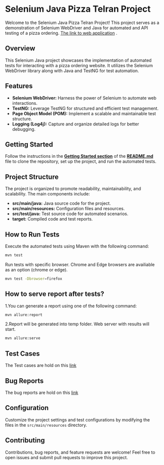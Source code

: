 # Selenium Java Pizza Telran Project

Welcome to the Selenium Java Pizza Telran Project! This project serves as a demonstration of Selenium WebDriver and Java
for automated and API testing of a pizza ordering. [The link to web application](http://pizza.telran-edu.de:2222)  .

## Overview

This Selenium Java project showcases the implementation of automated tests for interacting with a pizza ordering website. It utilizes the Selenium WebDriver library along with Java and TestNG for test automation.

## Features

- **Selenium WebDriver:** Harness the power of Selenium to automate web interactions.
- **TestNG:** Leverage TestNG for structured and efficient test management.
- **Page Object Model (POM):** Implement a scalable and maintainable test structure.
- **Logging (Log4j):** Capture and organize detailed logs for better debugging.

## Getting Started

Follow the instructions in the [**Getting Started section**](#getting-started) of the [**README.md**](./README.md) file to clone the repository, set up the project, and run the automated tests.

## Project Structure

The project is organized to promote readability, maintainability, and scalability. The main components include:

- **src/main/java:** Java source code for the project.
- **src/main/resources:** Configuration files and resources.
- **src/test/java:** Test source code for automated scenarios.
- **target:** Compiled code and test reports.

## How to Run Tests

Execute the automated tests using Maven with the following command:

```bash
mvn test
```

Run tests with specific browser. Chrome and Edge browsers are availiable as an option (chrome or edge). 

```bash
mvn test -Dbrowser=firefox 
```

## How to serve report after tests?

1.You can generate a report using one of the following command:
```bash
mvn allure:report
```

2.Report will be generated into temp folder. Web server with results will start.
```bash
mvn allure:serve
```

## Test Cases
The Test cases are hold on this [link](https://docs.google.com/spreadsheets/d/1PkvqTf8GQZ8JwaInG-lv_mVugR7i5nDd/edit?usp=sharing&ouid=109249197436436788411&rtpof=true&sd=true)

## Bug Reports
The bug reports are hold on this [link](https://docs.google.com/spreadsheets/d/14K9v5ff9GZGnVQt63JmJySNuo5f7vcGj/edit?usp=sharing&ouid=109249197436436788411&rtpof=true&sd=true)

## Configuration

Customize the project settings and test configurations by modifying the files in the `src/main/resources` directory.

## Contributing

Contributions, bug reports, and feature requests are welcome! Feel free to open issues and submit pull requests to improve this project.
